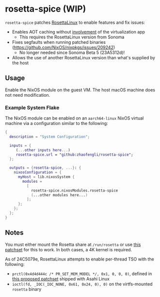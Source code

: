 # rosetta-spice (WIP)

`rosetta-spice` patches [RosettaLinux](https://developer.apple.com/documentation/virtualization/running_intel_binaries_in_linux_vms_with_rosetta) to enable features and fix issues:

- Enables AOT caching without [involvement](https://developer.apple.com/documentation/virtualization/running_intel_binaries_in_linux_vms_with_rosetta#4239539) of the virtualization app
    - This requires the RosettaLinux version from Sonoma
- Fixes segfaults when running patched binaries (https://github.com/NixOS/nixpkgs/issues/209242)
    - No longer needed since Sonoma Beta 5 (23A5312d)!
- Allows the use of another RosettaLinux version than what's supplied by the host

## Usage
Enable the NixOS module on the guest VM. The host macOS machine does not need modification.

### Example System Flake

The NixOS module can be enabled on an `aarch64-linux` NixOS virtual machine via a configuration similar to the following:

```nix
{
  description = "System Configuration";

  inputs = {
     (...other inputs here...)
     rosetta-spice.url = "github:zhaofengli/rosetta-spice";
  };

  outputs = {rosetta-spice, ...}: {
    nixosConfiguration = {
      myHost = lib.nixosSystem {
        modules =
          [
            rosetta-spice.nixosModules.rosetta-spice
            (...other modules here...)
          ];
      };
    };
  };
}  
```

## Notes

You must either mount the Rosetta share at `/run/rosetta` or use [this patchset](https://patchwork.kernel.org/project/linux-arm-kernel/cover/20240411-tso-v1-0-754f11abfbff@marcan.st/) for this to work.
In both cases, a 4K kernel is required.

As of 24C5079e, RosettaLinux attempts to enable per-thread TSO with the following:

- `prctl(0x4d4d444c /* PR_SET_MEM_MODEL */, 0x1, 0, 0, 0)`, defined in [this proposed patchset](https://patchwork.kernel.org/project/linux-arm-kernel/cover/20240411-tso-v1-0-754f11abfbff@marcan.st/) shipped with Asahi Linux
- `ioctl(fd, _IOC(_IOC_NONE, 0x61, 0x24, 0), 0)` on the virtfs-mounted `rosetta` binary

